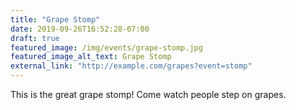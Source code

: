 ```yaml
---
title: "Grape Stomp"
date: 2019-09-26T16:52:28-07:00
draft: true
featured_image: /img/events/grape-stomp.jpg
featured_image_alt_text: Grape Stomp
external_link: "http://example.com/grapes?event=stomp"
---
```

This is the great grape stomp! Come watch people step on grapes.

